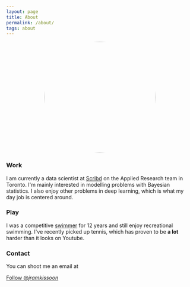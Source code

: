 ```yaml
---
layout: page
title: About
permalink: /about/
tags: about
---
```


<img style="display: block; margin-left: auto; margin-right: auto; object-fit: cover; border-radius:50%;" width="300" height="300" src="/assets/profile.JPG" align="middle" alt="Profile">


### Work

I am currently a data scientist at [Scribd](https://www.scribd.com) on the Applied Research team in Toronto. I'm mainly interested in modelling problems with Bayesian statistics. I also enjoy other problems in deep learning, which is what my day job is centered around.


### Play

I was a competitive [swimmer](https://www.swimrankings.net/index.php?page=athleteDetail&athleteId=4849767) for 12 years and still enjoy recreational swimming. I've recently picked up tennis, which has proven to be **a lot** harder than it looks on Youtube.


### Contact 

You can shoot me an email at

<a href="https://twitter.com/_jramkissoon" class="twitter-follow-button" data-show-count="false">Follow @_jramkissoon_</a><script async src="https://platform.twitter.com/widgets.js" charset="utf-8"></script>